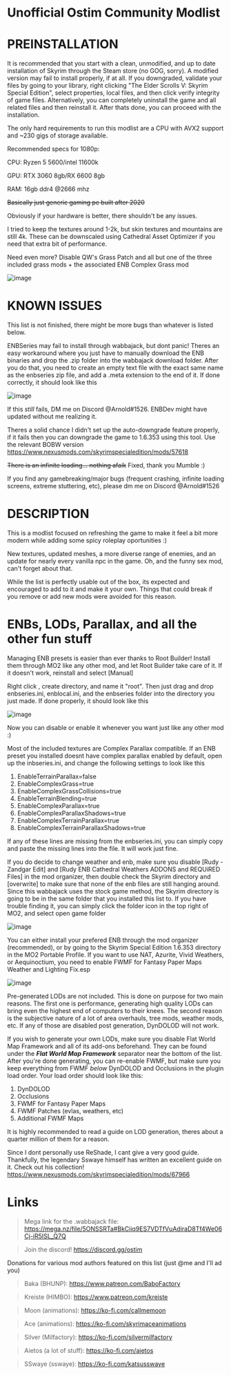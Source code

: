 # Unofficial Ostim Community Modlist

# PREINSTALLATION
 
 It is recommended that you start with a clean, unmodified, and up to date installation of Skyrim through the Steam store (no GOG, sorry). A modified version may fail to install properly, if at all.
 If you downgraded, validate your files by going to your library, right clicking "The Elder Scrolls V: Skyrim Special Edition", select properties, local files, and then click verify integrity of game files. Alternatively, you can completely uninstall the game and all related files and then reinstall it. After thats done, you can proceed with the installation.
 
 The only hard requirements to run this modlist are a CPU with AVX2 support and ~230 gigs of storage available.
 
 Recommended specs for 1080p:
 
  CPU: Ryzen 5 5600/intel 11600k
  
  GPU: RTX 3060 8gb/RX 6600 8gb
  
  RAM: 16gb ddr4 @2666 mhz
 
 ~~Basically just generic gaming pc built after 2020~~
 
 Obviously if your hardware is better, there shouldn't be any issues.
 
 I tried to keep the textures around 1-2k, but skin textures and mountains are still 4k. These can be downscaled using Cathedral Asset Optimizer if you need that extra bit of performance. 
 
 Need even more? Disable QW's Grass Patch and all but one of the three included grass mods + the associated ENB Complex Grass mod 
 
 ![image](https://user-images.githubusercontent.com/122011472/224244569-f1a67d98-4e4e-4b3b-9866-47c9e1a47936.png)


# KNOWN ISSUES
 
 This list is not finished, there might be more bugs than whatever is listed below.
 
 ENBSeries may fail to install through wabbajack, but dont panic! Theres an easy workaround where you just have to manually download the ENB binaries and drop the .zip folder into the wabbajack download folder. After you do that, you need to create an empty text file with the exact same name as the enbseries zip file, and add a .meta extension to the end of it.
If done correctly, it should look like this

![image](https://user-images.githubusercontent.com/122011472/222934459-a70e81e6-259a-43a0-abf6-582e0e1a9a96.png)

If this *still* fails, DM me on Discord @Arnold#1526. ENBDev might have updated without me realizing it.

Theres a solid chance I didn't set up the auto-downgrade feature properly, if it fails then you can downgrade the game to 1.6.353 using this tool. Use the relevant BOBW version
https://www.nexusmods.com/skyrimspecialedition/mods/57618
 
 ~~There is an infinite loading... nothing afaik~~ Fixed, thank you Mumble :)
 
 If you find any gamebreaking/major bugs (frequent crashing, infinite loading screens, extreme stuttering, etc), please dm me on Discord @Arnold#1526
 
# DESCRIPTION

This is a modlist focused on refreshing the game to make it feel a bit more modern while adding some spicy roleplay oportunities :)

New textures, updated meshes, a more diverse range of enemies, and an update for nearly every vanilla npc in the game. Oh, and the funny sex mod, can't forget about that.

While the list is perfectly usable out of the box, its expected and encouraged to add to it and make it your own. Things that could break if you remove or add new mods were avoided for this reason.

# ENBs, LODs, Parallax, and all the other fun stuff

 Managing ENB presets is easier than ever thanks to Root Builder! Install them through MO2 like any other mod, and let Root Builder take care of it. If it doesn't work, reinstall and select [Manual]
 
 Right click <data>, create directory, and name it "root". Then just drag and drop enbseries.ini, enblocal.ini, and the enbseries folder into the directory you just made. If done properly, it should look like this
 
 ![image](https://user-images.githubusercontent.com/122011472/224231824-0c7f8f4b-c85d-42b3-bd82-0dbfc001d258.png)
 
 Now you can disable or enable it whenever you want just like any other mod :)

Most of the included textures are Complex Parallax compatible. If an ENB preset you installed doesnt have complex parallax enabled by default, open up the inbseries.ini, and change the following settings to look like this

 1. EnableTerrainParallax=false
 2. EnableComplexGrass=true
 3. EnableComplexGrassCollisions=true
 4. EnableTerrainBlending=true
 5. EnableComplexParallax=true
 6. EnableComplexParallaxShadows=true
 7. EnableComplexTerrainParallax=true
 8. EnableComplexTerrainParallaxShadows=true

 
 If any of these lines are missing from the enbseries.ini, you can simply copy and paste the missing lines into the file. It will work just fine.

If you do decide to change weather and enb, make sure you disable [Rudy - Zandgar Edit] and [Rudy ENB Cathedral Weathers ADDONS and REQUiRED Files] in the mod organizer, then double check the Skyrim directory and [overwrite] to make sure that none of the enb files are still hanging around. Since this wabbajack uses the stock game method, the Skyrim directory is going to be in the same folder that you installed this list to. If you have trouble finding it, you can simply click the folder icon in the top right of MO2, and select open game folder

![image](https://user-images.githubusercontent.com/122011472/218272132-feec8b12-a456-43a8-be7b-7a4d495b3b1f.png)

You can either install your prefered ENB through the mod organizer (recommended), or by going to the Skyrim Special Edition 1.6.353 directory in the MO2 Portable Profile. If you want to use NAT, Azurite, Vivid Weathers, or Aequinoctium, you need to enable FWMF for Fantasy Paper Maps Weather and Lighting Fix.esp 

![image](https://user-images.githubusercontent.com/122011472/224233588-68c316a5-8cc2-4849-aa24-9caad041069c.png)
 
 Pre-generated LODs are not included. This is done on purpose for two main reasons. The first one is performance, generating high quality LODs can bring even the highest end of computers to their knees. The second reason is the subjective nature of a lot of area overhauls, tree mods, weather mods, etc. If any of those are disabled post generation, DynDOLOD will not work. 
 
 If you wish to generate your own LODs, make sure you disable Flat World Map Framework and all of its add-ons beforehand. They can be found under the ***Flat World Map Framework*** separator near the bottom of the list. After you're done generating, you can re-enable FWMF, but make sure you keep everything from FWMF *below* DynDOLOD and Occlusions in the plugin load order. Your load order should look like this:

1. DynDOLOD
2. Occlusions
3. FWMF for Fantasy Paper Maps
4. FWMF Patches (evlas, weathers, etc)
4. Additional FWMF Maps

It is highly recommended to read a guide on LOD generation, theres about a quarter million of them for a reason.

Since I dont personally use ReShade, I cant give a very good guide. Thankfully, the legendary Sswaye himself has written an excellent guide on it. Check out his collection! https://www.nexusmods.com/skyrimspecialedition/mods/67966

# Links

>Mega link for the .wabbajack file: https://mega.nz/file/5ONSSRTa#BkCiiq9ES7VDTfVuAdiraD8Tf4We06Cj-iR5ISL_Q7Q

>Join the discord! https://discord.gg/ostim

Donations for various mod authors featured on this list (just @me and I'll ad you)
 
>Baka (BHUNP): https://www.patreon.com/BaboFactory
 
>Kreiste (HIMBO): https://www.patreon.com/kreiste

>Moon (animations): https://ko-fi.com/callmemoon

>Ace (animations): https://ko-fi.com/skyrimaceanimations

>Silver (Milfactory): https://ko-fi.com/silvermilfactory

>Aietos (a lot of stuff): https://ko-fi.com/aietos

>SSwaye (sswaye): https://ko-fi.com/katsusswaye
